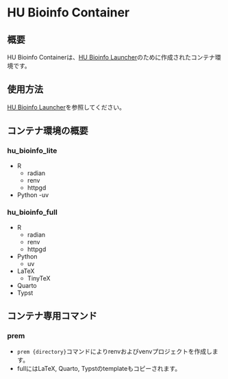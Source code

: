# HU Bioinfo Container

## 概要

HU Bioinfo Containerは、[HU Bioinfo Launcher](https://marketplace.visualstudio.com/items?itemName=hu-bioinfo-workshop.bioinfo-launcher)のために作成されたコンテナ環境です。

## 使用方法
[HU Bioinfo Launcher](https://marketplace.visualstudio.com/items?itemName=hu-bioinfo-workshop.bioinfo-launcher)を参照してください。

## コンテナ環境の概要
### hu_bioinfo_lite
- R
    - radian
    - renv
    - httpgd
- Python
    -uv

### hu_bioinfo_full
- R
    - radian
    - renv
    - httpgd
- Python
    - uv
- LaTeX
    - TinyTeX
- Quarto
- Typst

## コンテナ専用コマンド
### prem
- `prem {directory}`コマンドによりrenvおよびvenvプロジェクトを作成します。
- fullにはLaTeX, Quarto, Typstのtemplateもコピーされます。

